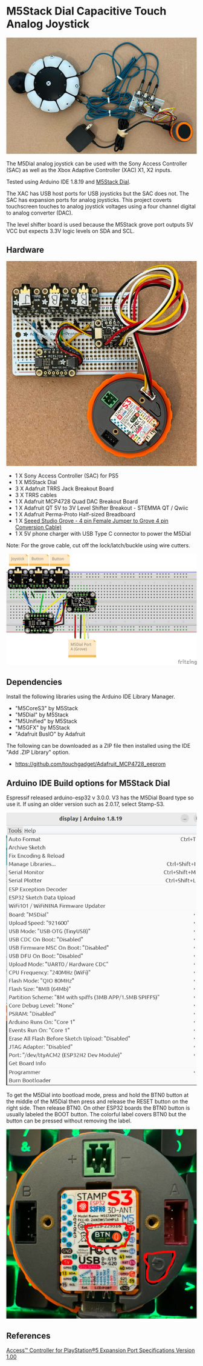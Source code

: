 # M5Stack Dial Capacitive Touch Analog Joystick

![M5Stack Capacitive Touch Analog Joystick](./images/m5dial_to_sac.jpg)

The M5Dial analog joystick can be used with the Sony Access Controller (SAC) as
well as the Xbox Adaptive Controller (XAC) X1, X2 inputs.

Tested using Arduino IDE 1.8.19 and [M5Stack Dial](https://docs.m5stack.com/en/core/M5Dial).

The XAC has USB host ports for USB joysticks but the SAC does not. The SAC has
expansion ports for analog joysticks. This project coverts touchscreen touches
to analog joystick voltages using a four channel digital to analog converter
(DAC).

The level shifter board is used because the M5Stack grove port outputs 5V VCC
but expects 3.3V logic levels on SDA and SCL.

## Hardware

![Photo of proto board connected to M5Dial](./images/proto_board_photo2.jpg)

* 1 X Sony Access Controller (SAC) for PS5
* 1 X M5Stack Dial
* 3 X Adafruit TRRS Jack Breakout Board
* 3 X TRRS cables
* 1 X Adafruit MCP4728 Quad DAC Breakout Board
* 1 X Adafruit QT 5V to 3V Level Shifter Breakout - STEMMA QT / Qwiic
* 1 X Adafruit Perma-Proto Half-sized Breadboard
* 1 X [Seeed Studio Grove - 4 pin Female Jumper to Grove 4 pin Conversion Cable)](https://www.digikey.com/en/products/detail/seeed-technology-co-ltd/110990028/5482559)
* 1 X 5V phone charger with USB Type C connector to power the M5Dial

Note: For the grove cable, cut off the lock/latch/buckle using wire cutters.

![Illustration of the breakout boards connected to the breadboard](./images/grove_sac_bb.jpg)

## Dependencies

Install the following libraries using the Arduino IDE Library Manager.

* "M5CoreS3" by M5Stack
* "M5Dial" by M5Stack
* "M5Unified" by M5Stack
* "M5GFX" by M5Stack
* "Adafruit BusIO" by Adafruit

The following can be downloaded as a ZIP file then installed using the IDE "Add
.ZIP Library" option.

* https://github.com/touchgadget/Adafruit_MCP4728_eeprom

## Arduino IDE Build options for M5Stack Dial

Espressif released arduino-esp32 v 3.0.0. V3 has the M5Dial Board type so use
it. If using an older version such as 2.0.17, select Stamp-S3.

![Arduino IDE 1.8.19 build options v3.0.0](./images/M5Dial_build_options_v3.jpg)

To get the M5Dial into bootload mode, press and hold the BTN0 button at the
middle of the M5Dial then press and release the RESET button on the right side.
Then release BTN0. On other ESP32 boards the BTN0 button is usually labeled the
BOOT button.  The colorful label covers BTN0 but the button can be pressed
without removing the label.

![M5Dial bootload buttons](./images/bootbutton.jpg)


## References

[Access™ Controller for PlayStation®5 Expansion Port Specifications Version 1.00](https://www.playstation.com/content/dam/global_pdc/en/corporate/support/manuals/accessories/ps5-accessories/access-controller/access-docs/Access%20Controller%20for%20PlayStation%205%20Expansion%20Port%20Specifications.pdf)
